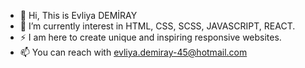 - 👋 Hi, This is Evliya  DEMİRAY
- 👀 I’m currently interest in HTML, CSS, SCSS, JAVASCRIPT, REACT.
- ⚡ I am here to create unique and inspiring responsive websites.
- 📫 You can reach with evliya.demiray-45@hotmail.com

